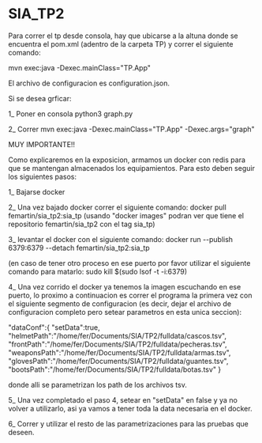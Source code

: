 # SIA_TP2

Para correr el tp desde consola, hay que ubicarse a la altuna donde se encuentra el pom.xml (adentro de la carpeta TP) y correr el siguiente comando:

mvn exec:java -Dexec.mainClass="TP.App"

El archivo de configuracion es configuration.json.

Si se desea grficar:

   1_ Poner en consola python3 graph.py
   
   2_ Correr mvn exec:java -Dexec.mainClass="TP.App" -Dexec.args="graph" 

MUY IMPORTANTE!!

Como explicaremos en la exposicion, armamos un docker con redis para que se mantengan almacenados los equipamientos.
Para esto deben seguir los siguientes pasos:

1_ Bajarse docker

2_ Una vez bajado docker correr el siguiente comando: docker pull femartin/sia_tp2:sia_tp
   (usando "docker images" podran ver que tiene el repositorio femartin/sia_tp2 con el tag sia_tp)
   
3_ levantar el docker con el siguiente comando: docker run --publish 6379:6379 --detach femartin/sia_tp2:sia_tp

  (en caso de tener otro proceso en ese puerto por favor utilizar el siguiente comando para matarlo: sudo kill $(sudo lsof -t -i:6379)

4_ Una vez corrido el docker ya tenemos la imagen escuchando en ese puerto, lo proximo a continuacion es correr el programa la primera vez con el siguiente segmento de configuracion (es decir, dejar el archivo de configuracion completo pero setear parametros en esta unica seccion):

   "dataConf":{
      "setData":true,
      "helmetPath":"/home/fer/Documents/SIA/TP2/fulldata/cascos.tsv",
      "frontPath":"/home/fer/Documents/SIA/TP2/fulldata/pecheras.tsv",
      "weaponsPath":"/home/fer/Documents/SIA/TP2/fulldata/armas.tsv",
      "glovesPath":"/home/fer/Documents/SIA/TP2/fulldata/guantes.tsv",
      "bootsPath":"/home/fer/Documents/SIA/TP2/fulldata/botas.tsv"
   } 

donde alli se parametrizan los path de los archivos tsv.

5_ Una vez completado el paso 4, setear en "setData" en false y ya no volver a utilizarlo, asi ya vamos a tener toda la data necesaria en el docker.

6_ Correr y utilizar el resto de las parametrizaciones para las pruebas que deseen.
